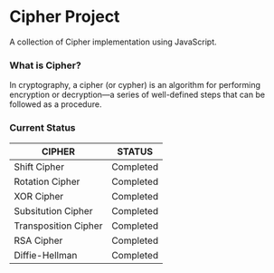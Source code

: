 # Cipher Project

A collection of Cipher implementation using JavaScript.

### What is Cipher?

In cryptography, a cipher (or cypher) is an algorithm for performing encryption or decryption—a series of well-defined steps that can be followed as a procedure.

### Current Status

| CIPHER  | STATUS |
| ------------- | ------------- |
| Shift Cipher  | Completed  |
| Rotation Cipher  | Completed  |
| XOR Cipher  | Completed  |
| Subsitution Cipher  | Completed  |
| Transposition Cipher  | Completed  |
| RSA Cipher  | Completed  |
| Diffie-Hellman | Completed |
